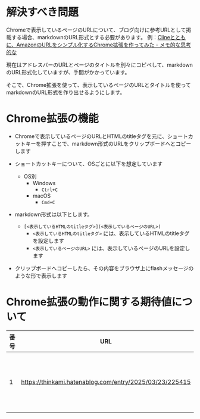 # 解決すべき問題

Chromeで表示しているページのURLについて、ブログ向けに参考URLとして掲載する場合、markdownのURL形式とする必要があります。
例：[Clineとともに、AmazonのURLをシンプル化するChrome拡張を作ってみた - メモ的な思考的な](https://thinkami.hatenablog.com/entry/2025/03/23/225415)

現在はアドレスバーのURLとページのタイトルを別々にコピペして、markdownのURL形式化していますが、手間がかかっています。

そこで、Chrome拡張を使って、表示しているページのURLとタイトルを使ってmarkdownのURL形式を作り出せるようにします。


# Chrome拡張の機能

- Chromeで表示しているページのURLとHTMLのtitleタグを元に、ショートカットキーを押すことで、markdown形式のURLをクリップボードへとコピーします
- ショートカットキーについて、OSごとに以下を想定しています
  - OS別
    - Windows
      - `Ctrl+C`
    - macOS
      - `Cmd+C`
  
- markdown形式は以下とします。
  - `[<表示しているHTMLのtitleタグ>](<表示しているページのURL>)`
    - `<表示しているHTMLのtitleタグ>` には、表示しているHTMLのtitleタグを設定します
    - `<表示しているページのURL>` には、表示しているページのURLを設定します
- クリップボードへコピーしたら、その内容をブラウザ上にflashメッセージのような形で表示します


# Chrome拡張の動作に関する期待値について

|番号|URL|titleタグ|期待値|
|---|---|---|---|
|1|https://thinkami.hatenablog.com/entry/2025/03/23/225415|`<title>Clineとともに、AmazonのURLをシンプル化するChrome拡張を作ってみた - メモ的な思考的な</title>`|`[Clineとともに、AmazonのURLをシンプル化するChrome拡張を作ってみた - メモ的な思考的な](https://thinkami.hatenablog.com/entry/2025/03/23/225415)`|
